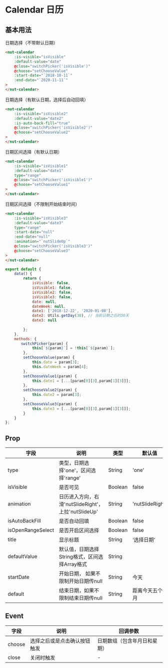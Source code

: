 # Calendar 日历

## 基本用法

日期选择（不带默认日期）

```html
<nut-calendar 
    :is-visible="isVisible"
    :default-value="date"
    @close="switchPicker('isVisible')"
    @choose="setChooseValue"
    :start-date="`2018-10-11`"
    :end-date="`2020-11-11`"
>
</nut-calendar>
```

日期选择（有默认日期，选择后自动回填）

```html
<nut-calendar 
    :is-visible="isVisible2"
    :default-value="date2"
    :is-auto-back-fill="true"
    @close="switchPicker('isVisible2')"
    @choose="setChooseValue2"
>
</nut-calendar>
```

日期区间选择（有默认日期）

```html
<nut-calendar 
    :is-visible="isVisible1"
    :default-value="date1"
    type="range"
    @close="switchPicker('isVisible1')"
    @choose="setChooseValue1"
>
</nut-calendar>
```

日期区间选择（不限制开始结束时间）

```html
<nut-calendar 
    :is-visible="isVisible3"
    :default-value="date3"
    type="range"
    :start-date="null"
    :end-date="null"
    :animation="`nutSlideUp`"
    @close="switchPicker('isVisible3')"
    @choose="setChooseValue3"
>
</nut-calendar>
```

```javascript
export default {
    data() {
        return {
            isVisible: false,
            isVisible1: false,
            isVisible2: false,
            isVisible3: false,
            date: null,
            dateWeek: null,
            date1: ['2018-12-22', '2020-01-08'],
            date2: Utils.getDay(30), // 当前日期之后的30天
            date3: null
            
        };
    },
    methods: {
       switchPicker(param) {
            this[`${param}`] = !this[`${param}`];
        },
        setChooseValue(param) {
            this.date = param[3];
            this.dateWeek = param[4];
        },
        setChooseValue1(param) {
            this.date1 = [...[param[0][3],param[1][3]]];
        },
        setChooseValue2(param) {
            this.date2 = param[3];
        },
        setChooseValue3(param) {
            this.date3 = [...[param[0][3],param[1][3]]];
        }
    }
};
```

## Prop

| 字段 | 说明 | 类型 | 默认值
|----- | ----- | ----- | ----- 
| type | 类型，日期选择'one'，区间选择'range' | String | 'one'
| isVisible | 是否可见 | Boolean | false
| animation | 日历进入方向，右滑'nutSlideRight'， 上拉'nutSlideUp' | String | 'nutSlideRight' 
| isAutoBackFill | 是否自动回填 | Boolean | false
| isOpenRangeSelect | 是否开启区间选择 | Boolean | false
| title | 显示标题 | String | ‘选择日期’
| defaultValue | 默认值，日期选择String格式，区间选择Array格式 | String || Array | null
| startDate | 开始日期， 如果不限制开始日期传null | String | 今天
| default | 结束日期，如果不限制结束日期传null | String | 距离今天五个月

## Event

| 字段 | 说明 | 回调参数 
|----- | ----- | ----- 
| choose | 选择之后或是点击确认按钮触发 | 日期数组（包含年月日和星期） 
| close | 关闭时触发 | -